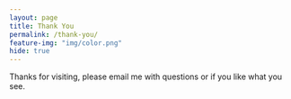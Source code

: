 ```yaml
---
layout: page
title: Thank You
permalink: /thank-you/
feature-img: "img/color.png"
hide: true
---
```


Thanks for visiting, please email me with questions or if you like what you see.
